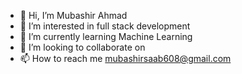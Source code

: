 - 👋 Hi, I’m Mubashir Ahmad
- 👀 I’m interested in full stack development 
- 🌱 I’m currently learning Machine Learning
- 💞️ I’m looking to collaborate on 
- 📫 How to reach me  mubashirsaab608@gmail.com

<!---
mubashircheema/mubashircheema is a ✨ special ✨ repository because its `README.md` (this file) appears on your GitHub profile.
You can click the Preview link to take a look at your changes.
--->
